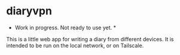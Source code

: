 # diaryvpn

* Work in progress. Not ready to use yet. *

This is a little web app for writing a diary from different devices. It is intended to be run on the local network, or on Tailscale.
